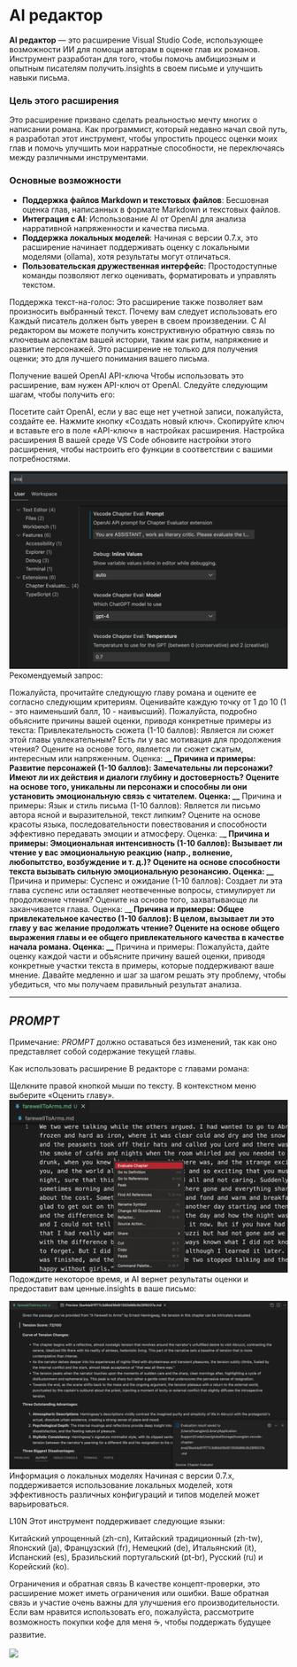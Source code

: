# AI редактор

**AI редактор** — это расширение Visual Studio Code, использующее возможности ИИ для помощи авторам в оценке глав их романов. Инструмент разработан для того, чтобы помочь амбициозным и опытным писателям получить.insights в своем письме и улучшить навыки письма.

### Цель этого расширения

Это расширение призвано сделать реальностью мечту многих о написании романа. Как программист, который недавно начал свой путь, я разработал этот инструмент, чтобы упростить процесс оценки моих глав и помочь улучшить мои нарратные способности, не переключаясь между различными инструментами.

### Основные возможности

- **Поддержка файлов Markdown и текстовых файлов**: Бесшовная оценка глав, написанных в формате Markdown и текстовых файлов.
- **Интеграция с AI**: Использование AI от OpenAI для анализа нарративной напряженности и качества письма.
- **Поддержка локальных моделей**: Начиная с версии 0.7.x, это расширение начинает поддерживать оценку с локальными моделями (ollama), хотя результаты могут отличаться.
- **Пользовательская дружественная интерфейс**: Простодоступные команды позволяют легко оценивать, форматировать и управлять текстом.

Поддержка текст-на-голос: Это расширение также позволяет вам произносить выбранный текст.
Почему вам следует использовать его
Каждый писатель должен быть уверен в своем произведении. С AI редактором вы можете получить конструктивную обратную связь по ключевым аспектам вашей истории, таким как ритм, напряжение и развитие персонажей. Это расширение не только для получения оценки; это для лучшего понимания вашего письма.

Получение вашей OpenAI API-ключа
Чтобы использовать это расширение, вам нужен API-ключ от OpenAI. Следуйте следующим шагам, чтобы получить его:

Посетите сайт OpenAI, если у вас еще нет учетной записи, пожалуйста, создайте ее.
Нажмите кнопку «Создать новый ключ».
Скопируйте ключ и вставьте его в поле «API-ключ» в настройках расширения.
Настройка расширения
В вашей среде VS Code обновите настройки этого расширения, чтобы настроить его функции в соответствии с вашими потребностями.

<img src="resources/setup.png" alt="Настройка" />
Рекомендуемый запрос:

Пожалуйста, прочитайте следующую главу романа и оцените ее согласно следующим критериям. Оценивайте каждую точку от 1 до 10 (1 - это наименьший балл, 10 - наивысший). Пожалуйста, подробно объясните причины вашей оценки, приводя конкретные примеры из текста:
Привлекательность сюжета (1-10 баллов): Является ли сюжет этой главы увлекательным? Есть ли у вас мотивация для продолжения чтения? Оцените на основе того, является ли сюжет сжатым, интересным или напряженным. Оценка: \_**\_ Причина и примеры:
Развитие персонажей (1-10 баллов): Замечательны ли персонажи? Имеют ли их действия и диалоги глубину и достоверность? Оцените на основе того, уникальны ли персонажи и способны ли они установить эмоциональную связь с читателем. Оценка: \_\_** Причина и примеры:
Язык и стиль письма (1-10 баллов): Является ли письмо автора ясной и выразительной, текст липким? Оцените на основе красоты языка, последовательности повествования и способности эффективно передавать эмоции и атмосферу. Оценка: \_**\_ Причина и примеры:
Эмоциональная интенсивность (1-10 баллов): Вызывает ли чтение у вас эмоциональную реакцию (напр., волнение, любопытство, возбуждение и т. д.)? Оцените на основе способности текста вызывать сильную эмоциональную резонансию. Оценка: \_\_** Причина и примеры:
Суспенс и ожидание (1-10 баллов): Создает ли эта глава суспенс или оставляет неотвеченные вопросы, стимулирует ли продолжение чтения? Оцените на основе того, захватывающе ли заканчивается глава. Оценка: \_**\_ Причина и примеры:
Общее привлекательное качество (1-10 баллов): В целом, вызывает ли это главу у вас желание продолжать чтение? Оцените на основе общего выражения главы и ее общего привлекательного качества в качестве начала романа. Оценка: \_\_** Причина и примеры:
Пожалуйста, дайте оценку каждой части и объясните причину вашей оценки, приводя конкретные участки текста в примеры, которые поддерживают ваше мнение. Давайте медленно и шаг за шагом решать эту проблему, чтобы убедиться, что мы получаем правильный результат анализа.

---

## $PROMPT$

Примечание: $PROMPT$ должно оставаться без изменений, так как оно представляет собой содержание текущей главы.

Как использовать расширение
В редакторе с главами романа:

Щелкните правой кнопкой мыши по тексту.
В контекстном меню выберите «Оценить главу».
<img src="resources/evaluate.png" alt="Оценить главу" />
Подождите некоторое время, и AI вернет результаты оценки и предоставит вам ценные.insights в ваше письмо:

<img src="resources/evaluation_reslult.png" alt="Результаты оценки" />
Информация о локальных моделях
Начиная с версии 0.7.x, поддерживается использование локальных моделей, хотя эффективность различных конфигураций и типов моделей может варьироваться.

L10N
Этот инструмент поддерживает следующие языки:

Китайский упрощенный (zh-cn), Китайский традиционный (zh-tw), Японский (ja), Французский (fr), Немецкий (de), Итальянский (it), Испанский (es), Бразильский португальский (pt-br), Русский (ru) и Корейский (ko).

Ограничения и обратная связь
В качестве концепт-проверки, это расширение может иметь ограничения или ошибки. Ваше обратная связь и участие очень важны для улучшения его производительности. Если вам нравится использовать его, пожалуйста, рассмотрите возможность покупки кофе для меня ☕️, чтобы поддержать будущее развитие.

<div > <a href="https://www.buymeacoffee.com/huangjien" target="_blank" style="display: inline-block;"> <img src="https://img.shields.io/badge/Donate-Buy%20Me%20A%20Coffee-orange.svg?style=flat-square&logo=buymeacoffee" align="center" /> </a> </div> <br />
